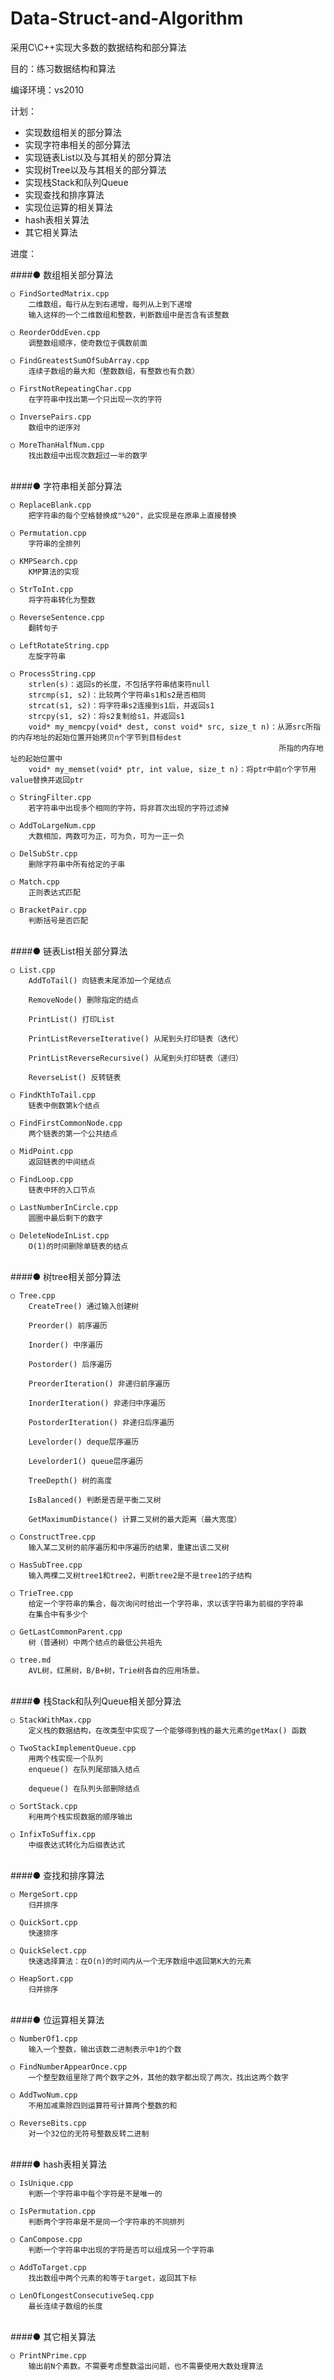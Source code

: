 # Data-Struct-and-Algorithm
采用C\C++实现大多数的数据结构和部分算法

目的：练习数据结构和算法

编译环境：vs2010


计划：
* 实现数组相关的部分算法
* 实现字符串相关的部分算法
* 实现链表List以及与其相关的部分算法
* 实现树Tree以及与其相关的部分算法
* 实现栈Stack和队列Queue
* 实现查找和排序算法
* 实现位运算的相关算法
* hash表相关算法
* 其它相关算法


进度：

####● 数组相关部分算法

    ○ FindSortedMatrix.cpp
        二维数组，每行从左到右递增，每列从上到下递增
        输入这样的一个二维数组和整数，判断数组中是否含有该整数
        
    ○ ReorderOddEven.cpp
        调整数组顺序，使奇数位于偶数前面
        
    ○ FindGreatestSumOfSubArray.cpp
        连续子数组的最大和（整数数组，有整数也有负数）
        
    ○ FirstNotRepeatingChar.cpp
        在字符串中找出第一个只出现一次的字符
        
    ○ InversePairs.cpp
        数组中的逆序对
     
    ○ MoreThanHalfNum.cpp
        找出数组中出现次数超过一半的数字

        
        
<br>
####● 字符串相关部分算法

    ○ ReplaceBlank.cpp
        把字符串的每个空格替换成"%20"，此实现是在原串上直接替换
        
    ○ Permutation.cpp
        字符串的全排列
        
    ○ KMPSearch.cpp
        KMP算法的实现
        
    ○ StrToInt.cpp
        将字符串转化为整数
        
    ○ ReverseSentence.cpp
        翻转句子
        
    ○ LeftRotateString.cpp
        左旋字符串
        
    ○ ProcessString.cpp
        strlen(s)：返回s的长度，不包括字符串结束符null
        strcmp(s1, s2)：比较两个字符串s1和s2是否相同
        strcat(s1, s2)：将字符串s2连接到s1后，并返回s1
        strcpy(s1, s2)：将s2复制给s1，并返回s1
        void* my_memcpy(void* dest, const void* src, size_t n)：从源src所指的内存地址的起始位置开始拷贝n个字节到目标dest
                                                                所指的内存地址的起始位置中
        void* my_memset(void* ptr, int value, size_t n)：将ptr中前n个字节用value替换并返回ptr
        
    ○ StringFilter.cpp
        若字符串中出现多个相同的字符，将非首次出现的字符过滤掉
        
    ○ AddToLargeNum.cpp
        大数相加，两数可为正，可为负，可为一正一负
        
    ○ DelSubStr.cpp
        删除字符串中所有给定的子串
        
    ○ Match.cpp
        正则表达式匹配
        
    ○ BracketPair.cpp
        判断括号是否匹配
    
    
<br>   
####● 链表List相关部分算法

    ○ List.cpp
        AddToTail() 向链表末尾添加一个尾结点
        
        RemoveNode() 删除指定的结点
        
        PrintList() 打印List
        
        PrintListReverseIterative() 从尾到头打印链表（迭代）
        
        PrintListReverseRecursive() 从尾到头打印链表（递归）
        
        ReverseList() 反转链表
        
    ○ FindKthToTail.cpp
        链表中倒数第k个结点
        
    ○ FindFirstCommonNode.cpp
        两个链表的第一个公共结点
        
    ○ MidPoint.cpp
        返回链表的中间结点
        
    ○ FindLoop.cpp
        链表中环的入口节点
        
    ○ LastNumberInCircle.cpp
        圆圈中最后剩下的数字
        
    ○ DeleteNodeInList.cpp
        O(1)的时间删除单链表的结点
        
<br>
####● 树tree相关部分算法

    ○ Tree.cpp
        CreateTree() 通过输入创建树
        
        Preorder() 前序遍历
        
        Inorder() 中序遍历
        
        Postorder() 后序遍历
        
        PreorderIteration() 非递归前序遍历
        
        InorderIteration() 非递归中序遍历
        
        PostorderIteration() 非递归后序遍历
        
        Levelorder() deque层序遍历
        
        Levelorder1() queue层序遍历
        
        TreeDepth() 树的高度
        
        IsBalanced() 判断是否是平衡二叉树
        
        GetMaximumDistance() 计算二叉树的最大距离（最大宽度）
        
    ○ ConstructTree.cpp
        输入某二叉树的前序遍历和中序遍历的结果，重建出该二叉树
     
    ○ HasSubTree.cpp
        输入两棵二叉树tree1和tree2，判断tree2是不是tree1的子结构
        
    ○ TrieTree.cpp
        给定一个字符串的集合，每次询问时给出一个字符串，求以该字符串为前缀的字符串
        在集合中有多少个
        
    ○ GetLastCommonParent.cpp
        树（普通树）中两个结点的最低公共祖先
        
    ○ tree.md
        AVL树，红黑树，B/B+树，Trie树各自的应用场景。
    
<br>       
####● 栈Stack和队列Queue相关部分算法

    ○ StackWithMax.cpp
        定义栈的数据结构，在改类型中实现了一个能够得到栈的最大元素的getMax() 函数
        
    ○ TwoStackImplementQueue.cpp
        用两个栈实现一个队列
        enqueue() 在队列尾部插入结点
        
        dequeue() 在队列头部删除结点
        
    ○ SortStack.cpp
        利用两个栈实现数据的顺序输出
        
    ○ InfixToSuffix.cpp
        中缀表达式转化为后缀表达式
        

<br>
####● 查找和排序算法

    ○ MergeSort.cpp
        归并排序
        
    ○ QuickSort.cpp
        快速排序
        
    ○ QuickSelect.cpp
        快速选择算法：在O(n)的时间内从一个无序数组中返回第K大的元素
         
    ○ HeapSort.cpp
        归并排序
    
         
<br>  
####● 位运算相关算法

    ○ NumberOf1.cpp
        输入一个整数，输出该数二进制表示中1的个数
        
    ○ FindNumberAppearOnce.cpp
        一个整型数组里除了两个数字之外，其他的数字都出现了两次，找出这两个数字
        
    ○ AddTwoNum.cpp
        不用加减乘除四则运算符号计算两个整数的和
        
    ○ ReverseBits.cpp
        对一个32位的无符号整数反转二进制


<br>
####● hash表相关算法

    ○ IsUnique.cpp
        判断一个字符串中每个字符是不是唯一的
        
    ○ IsPermutation.cpp
        判断两个字符串是不是同一个字符串的不同排列
        
    ○ CanCompose.cpp
        判断一个字符串中出现的字符是否可以组成另一个字符串
        
    ○ AddToTarget.cpp
        找出数组中两个元素的和等于target，返回其下标
        
    ○ LenOfLongestConsecutiveSeq.cpp
        最长连续子数组的长度
        
<br>
####● 其它相关算法

    ○ PrintNPrime.cpp
        输出前N个素数。不需要考虑整数溢出问题，也不需要使用大数处理算法
